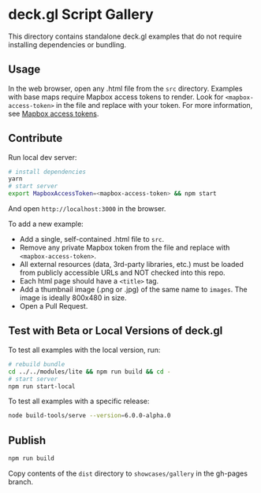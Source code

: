 # deck.gl Script Gallery

This directory contains standalone deck.gl examples that do not require installing dependencies or bundling.

## Usage

In the web browser, open any .html file from the `src` directory. Examples with base maps require Mapbox access tokens to render. Look for `<mapbox-access-token>` in the file and replace with your token. For more information, see [Mapbox access tokens](https://www.mapbox.com/help/how-access-tokens-work/).

## Contribute

Run local dev server:

```bash
# install dependencies
yarn
# start server
export MapboxAccessToken=<mapbox-access-token> && npm start
```

And open `http://localhost:3000` in the browser.

To add a new example:

- Add a single, self-contained .html file to `src`.
- Remove any private Mapbox token from the file and replace with `<mapbox-access-token>`.
- All external resources (data, 3rd-party libraries, etc.) must be loaded from publicly accessible URLs and NOT checked into this repo.
- Each html page should have a `<title>` tag.
- Add a thumbnail image (.png or .jpg) of the same name to `images`. The image is ideally 800x480 in size.
- Open a Pull Request.

## Test with Beta or Local Versions of deck.gl

To test all examples with the local version, run:

```bash
# rebuild bundle
cd ../../modules/lite && npm run build && cd -
# start server
npm run start-local
```

To test all examples with a specific release:

```bash
node build-tools/serve --version=6.0.0-alpha.0
```

## Publish

```bash
npm run build
```

Copy contents of the `dist` directory to `showcases/gallery` in the gh-pages branch.

